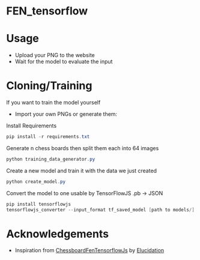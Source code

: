 # FEN_tensorflow

# Usage
- Upload your PNG to the website 
- Wait for the model to evaluate the input

# Cloning/Training
If you want to train the model yourself
- Import your own PNGs or generate them: 

Install Requirements
```powershell
pip install -r requirements.txt
```
Generate n chess boards then split them each into 64 images
```powershell
python training_data_generator.py
```
Create a new model and train it with the data we just created
```powershell
python create_model.py
```
Convert the model to one usable by TensorFlowJS .pb -> JSON
```powershell
pip install tensorflowjs
tensorflowjs_converter --input_format tf_saved_model [path to models/] [output dir]
```

# Acknowledgements
- Inspiration from [ChessboardFenTensorflowJs](https://github.com/Elucidation/ChessboardFenTensorflowJs) by [Elucidation](https://github.com/Elucidation)
